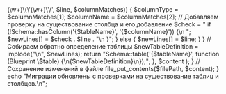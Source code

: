 <?php

$directory = new RecursiveDirectoryIterator('./database/migrations');
$iterator = new RecursiveIteratorIterator($directory);
$regex = new RegexIterator($iterator, '/^.+\.php$/i', RecursiveRegexIterator::GET_MATCH);

foreach ($regex as $file) {
    $filePath = $file[0];
    $content = file_get_contents($filePath);

    // Проверяем, есть ли в файле миграции создание таблицы
    if (preg_match('/Schema::create\(\s*[\'"]([^\'"]+)[\'"],\s*function\s*\(Blueprint\s*\$table\)\s*\{/', $content)) {
        // Если да, то добавляем проверку на существование таблицы
        $content = preg_replace_callback(
            '/Schema::create\(\s*[\'"]([^\'"]+)[\'"],\s*function\s*\(Blueprint\s*\$table\)\s*\{/',
            function ($matches) {
                $tableName = $matches[1];
                return "if (!Schema::hasTable('{$tableName}')) {\n    Schema::create('{$tableName}', function (Blueprint \$table) {";
            },
            $content
        );
        $content = preg_replace('/\}\);/', "    });\n}", $content);
    }

    // Проверяем, есть ли в файле миграции изменение таблицы
    if (preg_match('/Schema::table\(\s*[\'"]([^\'"]+)[\'"],\s*function\s*\(Blueprint\s*\$table\)\s*\{/', $content)) {
        // Если да, то добавляем проверку на существование столбцов
        $content = preg_replace_callback(
            '/Schema::table\(\s*[\'"]([^\'"]+)[\'"],\s*function\s*\(Blueprint\s*\$table\)\s*\{(.+?)\}\);/s',
            function ($matches) {
                $tableName = $matches[1];
                $tableDefinition = $matches[2];

                // Разбиваем определение таблицы на строки
                $lines = explode("\n", $tableDefinition);
                $newLines = [];

                foreach ($lines as $line) {
                    // Проверяем, содержит ли строка определение столбца
                    if (preg_match('/\$table->(\w+)\(\'(\w+)\'/', $line, $columnMatches)) {
                        $columnType = $columnMatches[1];
                        $columnName = $columnMatches[2];
                        // Добавляем проверку на существование столбца и его добавление
                        $check = "    if (!Schema::hasColumn('{$tableName}', '{$columnName}')) {\n        ";
                        $newLines[] = $check . $line . "\n    }";
                    } else {
                        $newLines[] = $line;
                    }
                }

                // Собираем обратно определение таблицы
                $newTableDefinition = implode("\n", $newLines);
                return "Schema::table('{$tableName}', function (Blueprint \$table) {\n{$newTableDefinition}\n});";
            },
            $content
        );
    }

    // Сохранение изменений в файле
    file_put_contents($filePath, $content);
}

echo "Миграции обновлены с проверками на существование таблиц и столбцов.\n";
